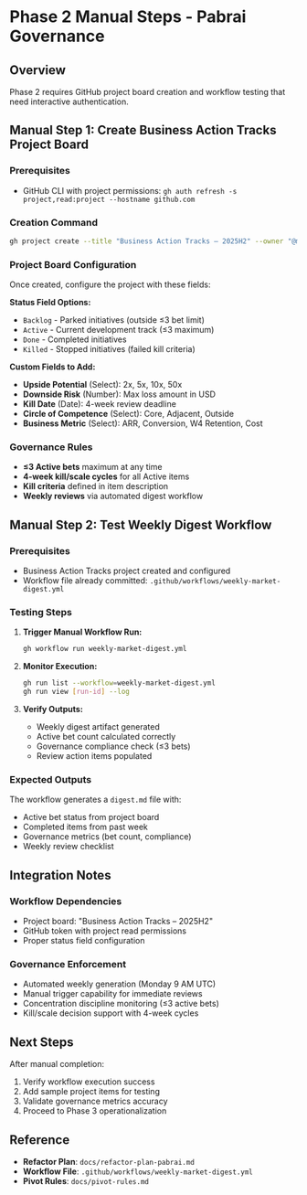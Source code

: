# Phase 2 Manual Steps - Pabrai Governance

## Overview
Phase 2 requires GitHub project board creation and workflow testing that need interactive authentication.

## Manual Step 1: Create Business Action Tracks Project Board

### Prerequisites
- GitHub CLI with project permissions: `gh auth refresh -s project,read:project --hostname github.com`

### Creation Command
```bash
gh project create --title "Business Action Tracks – 2025H2" --owner "@me"
```

### Project Board Configuration
Once created, configure the project with these fields:

**Status Field Options:**
- `Backlog` - Parked initiatives (outside ≤3 bet limit)
- `Active` - Current development track (≤3 maximum)
- `Done` - Completed initiatives
- `Killed` - Stopped initiatives (failed kill criteria)

**Custom Fields to Add:**
- **Upside Potential** (Select): 2x, 5x, 10x, 50x
- **Downside Risk** (Number): Max loss amount in USD
- **Kill Date** (Date): 4-week review deadline
- **Circle of Competence** (Select): Core, Adjacent, Outside
- **Business Metric** (Select): ARR, Conversion, W4 Retention, Cost

### Governance Rules
- **≤3 Active bets** maximum at any time
- **4-week kill/scale cycles** for all Active items
- **Kill criteria** defined in item description
- **Weekly reviews** via automated digest workflow

## Manual Step 2: Test Weekly Digest Workflow

### Prerequisites
- Business Action Tracks project created and configured
- Workflow file already committed: `.github/workflows/weekly-market-digest.yml`

### Testing Steps

1. **Trigger Manual Workflow Run:**
   ```bash
   gh workflow run weekly-market-digest.yml
   ```

2. **Monitor Execution:**
   ```bash
   gh run list --workflow=weekly-market-digest.yml
   gh run view [run-id] --log
   ```

3. **Verify Outputs:**
   - Weekly digest artifact generated
   - Active bet count calculated correctly
   - Governance compliance check (≤3 bets)
   - Review action items populated

### Expected Outputs
The workflow generates a `digest.md` file with:
- Active bet status from project board
- Completed items from past week
- Governance metrics (bet count, compliance)
- Weekly review checklist

## Integration Notes

### Workflow Dependencies
- Project board: "Business Action Tracks – 2025H2"
- GitHub token with project read permissions
- Proper status field configuration

### Governance Enforcement
- Automated weekly generation (Monday 9 AM UTC)
- Manual trigger capability for immediate reviews
- Concentration discipline monitoring (≤3 active bets)
- Kill/scale decision support with 4-week cycles

## Next Steps
After manual completion:
1. Verify workflow execution success
2. Add sample project items for testing
3. Validate governance metrics accuracy
4. Proceed to Phase 3 operationalization

## Reference
- **Refactor Plan**: `docs/refactor-plan-pabrai.md`
- **Workflow File**: `.github/workflows/weekly-market-digest.yml`
- **Pivot Rules**: `docs/pivot-rules.md`